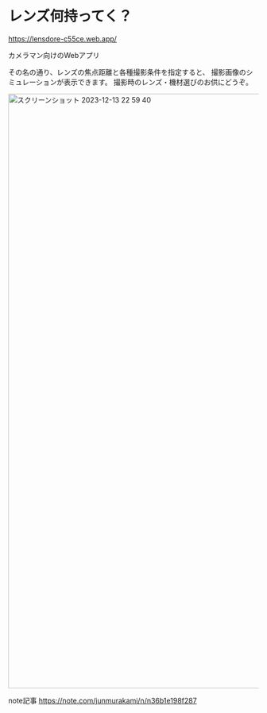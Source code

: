 # レンズ何持ってく？

https://lensdore-c55ce.web.app/

カメラマン向けのWebアプリ

その名の通り、レンズの焦点距離と各種撮影条件を指定すると、
撮影画像のシミュレーションが表示できます。
撮影時のレンズ・機材選びのお供にどうぞ。

<img width="1197" alt="スクリーンショット 2023-12-13 22 59 40" src="https://github.com/Jun-Murakami/wlsib/assets/126404131/c2a355ec-d8fe-4d91-b63a-e10e1adb2f29">

note記事
https://note.com/junmurakami/n/n36b1e198f287
